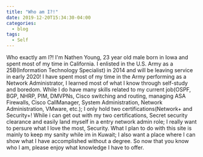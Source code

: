 ```yaml
---
title: "Who am I?!"
date: 2019-12-20T15:34:30-04:00
categories:
  - blog
tags:
  - Self
---
```


Who exactly am I?! I'm Nathen Young, 23 year old male born in Iowa and spent most of my time in California.
I enlisted in the U.S. Army as a 25B(Information Technology Specialist) in 2014 and will be leaving service in early 2020!
I have spent most of my time in the Army performing as a Network Administrator, I learned most of what I know through self-study and boredom.
While I do have many skills related to my current job(OSPF, BGP, NHRP, PIM, DMVPNs, Cisco switching and routing, managing ASA Firewalls, Cisco CallManager, System Administration, Network Administration, VMware, etc.); I only hold two certifications(Network+ and Security+!
While i can get out with my two certifications, Secret security clearance and easily land myself in a entry network admin role; I really want to persure what I love the most, Security.
What I plan to do with this site is mainly to keep my sanity while im in Kuwait; I also want a place where I can show what I have accomplished without a degree.
So now that you know who I am, please enjoy what knowledge I have to offer.